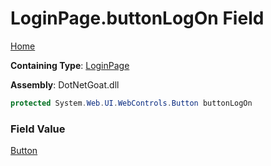 # LoginPage\.buttonLogOn Field

[Home](../../../../../README.md)

**Containing Type**: [LoginPage](../README.md)

**Assembly**: DotNetGoat\.dll

```csharp
protected System.Web.UI.WebControls.Button buttonLogOn
```

### Field Value

[Button](https://docs.microsoft.com/en-us/dotnet/api/system.web.ui.webcontrols.button)

